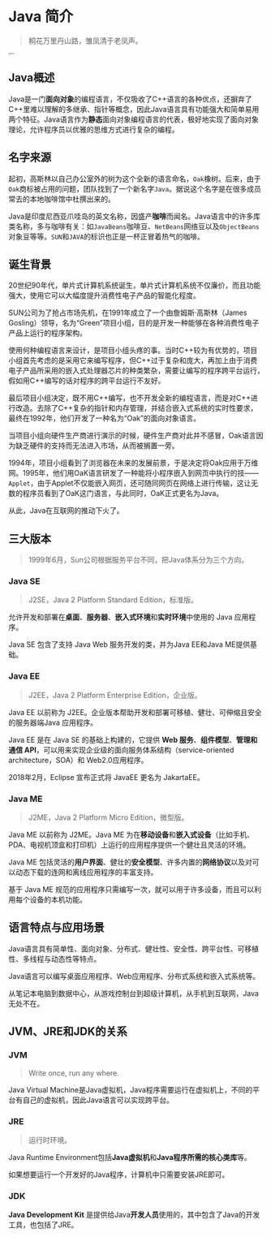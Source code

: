 # Java 简介

>桐花万里丹山路，雏凤清于老凤声。



<img src="/java/image/java.jpg" alt="icon" style="zoom:25%;"/>

## Java概述

Java是一门**面向对象**的编程语言，不仅吸收了C++语言的各种优点，还摒弃了C++里难以理解的多继承、指针等概念，因此Java语言具有功能强大和简单易用两个特征。Java语言作为**静态**面向对象编程语言的代表，极好地实现了面向对象理论，允许程序员以优雅的思维方式进行复杂的编程。

## 名字来源

起初，高斯林以自己办公室外的树为这个全新的语言命名，`Oak`橡树。后来，由于`Oak`商标被占用的问题，团队找到了一个新名字`Java`。据说这个名字是在很多成员常去的本地咖啡馆中杜撰出来的。

Java是印度尼西亚爪哇岛的英文名称，因盛产**咖啡**而闻名。Java语言中的许多库类名称，多与咖啡有关：如`JavaBeans`咖啡豆、`NetBeans`网络豆以及`ObjectBeans`对象豆等等。`SUN`和`JAVA`的标识也正是一杯正冒着热气的咖啡。

## 诞生背景

20世纪90年代，单片式计算机系统诞生，单片式计算机系统不仅廉价，而且功能强大，使用它可以大幅度提升消费性电子产品的智能化程度。

SUN公司为了抢占市场先机，在1991年成立了一个由詹姆斯·高斯林（James Gosling）领导，名为“Green”项目小组，目的是开发一种能够在各种消费性电子产品上运行的程序架构。

使用何种编程语言来设计，是项目小组头疼的事。当时C++较为有优势的，项目小组首先考虑的是采用它来编写程序，但C++过于复杂和庞大，再加上由于消费电子产品所采用的嵌入式处理器芯片的种类繁杂，需要让编写的程序跨平台运行，假如用C++编写的话对程序的跨平台运行不友好。

最后项目小组决定，既不用C++编写，也不开发全新的编程语言，而是对C++进行改造。去除了C++复杂的指针和内存管理，并结合嵌入式系统的实时性要求，最终在1992年，他们开发了一种名为“Oak”的面向对象语言。

当项目小组向硬件生产商进行演示的时候，硬件生产商对此并不感冒，Oak语言因为缺乏硬件的支持而无法进入市场，从而被搁置一旁。

1994年，项目小组看到了浏览器在未来的发展前景，于是决定将Oak应用于万维网。1995年，他们用OaK语言研发了一种能将小程序嵌入到网页中执行的技——`Applet`，由于Applet不仅能嵌入网页，还可随同网页在网络上进行传输，这让无数的程序员看到了OaK这门语言，与此同时，OaK正式更名为Java。

从此，Java在互联网的推动下火了。

## 三大版本

>1999年6月，Sun公司根据服务平台不同，把Java体系分为三个方向。

### Java SE

>J2SE，Java 2 Platform Standard Edition，标准版。

允许开发和部署在**桌面**、**服务器**、**嵌入式环境**和**实时环境**中使用的 Java 应用程序。

Java SE 包含了支持 Java Web 服务开发的类，并为Java EE和Java ME提供基础。

### Java EE

> J2EE，Java 2 Platform Enterprise Edition，企业版。

Java EE 以前称为 J2EE。企业版本帮助开发和部署可移植、健壮、可伸缩且安全的服务器端Java 应用程序。

Java EE 是在 Java SE 的基础上构建的，它提供 **Web 服务**、**组件模型**、**管理和通信 API**，可以用来实现企业级的面向服务体系结构（service-oriented architecture，SOA）和 Web2.0应用程序。

2018年2月，Eclipse 宣布正式将 JavaEE 更名为 JakartaEE。

### Java ME

> J2ME，Java 2 Platform Micro Edition，微型版。

Java ME 以前称为 J2ME。Java ME 为在**移动设备**和**嵌入式设备**（比如手机、PDA、电视机顶盒和打印机）上运行的应用程序提供一个健壮且灵活的环境。

Java ME 包括灵活的**用户界面**、健壮的**安全模型**、许多内置的**网络协议**以及对可以动态下载的连网和离线应用程序的丰富支持。

基于 Java ME 规范的应用程序只需编写一次，就可以用于许多设备，而且可以利用每个设备的本机功能。

## 语言特点与应用场景

Java语言具有简单性、面向对象、分布式、健壮性、安全性、跨平台性、可移植性、多线程与动态性等特点。

Java语言可以编写桌面应用程序、Web应用程序、分布式系统和嵌入式系统等。

从笔记本电脑到数据中心，从游戏控制台到超级计算机，从手机到互联网，Java 无处不在。

## JVM、JRE和JDK的关系

### JVM

> Write once, run any where.

Java Virtual Machine是Java虚拟机，Java程序需要运行在虚拟机上，不同的平台有自己的虚拟机，因此Java语言可以实现跨平台。

### JRE

>运行时环境。

Java Runtime Environment包括**Java虚拟机**和**Java程序所需的核心类库**等。

如果想要运行一个开发好的Java程序，计算机中只需要安装JRE即可。

### JDK

**Java Development Kit** 是提供给Java**开发人员**使用的，其中包含了Java的开发工具，也包括了JRE。

